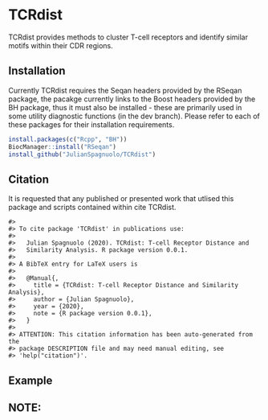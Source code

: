 
<!-- README.md is generated from README.Rmd. Please edit that file -->

# TCRdist

TCRdist provides methods to cluster T-cell receptors and identify
similar motifs within their CDR regions.

## Installation

Currently TCRdist requires the Seqan headers provided by the RSeqan
package, the pacakge currently links to the Boost headers provided by
the BH package, thus it must also be installed - these are primarily
used in some utility diagnostic functions (in the dev branch). Please
refer to each of these packages for their installation requirements.

``` r
install.packages(c("Rcpp", "BH"))
BiocManager::install("RSeqan")
install_github("JulianSpagnuolo/TCRdist")
```

## Citation

It is requested that any published or presented work that utlised this
package and scripts contained within cite TCRdist.

    #> 
    #> To cite package 'TCRdist' in publications use:
    #> 
    #>   Julian Spagnuolo (2020). TCRdist: T-cell Receptor Distance and
    #>   Similarity Analysis. R package version 0.0.1.
    #> 
    #> A BibTeX entry for LaTeX users is
    #> 
    #>   @Manual{,
    #>     title = {TCRdist: T-cell Receptor Distance and Similarity Analysis},
    #>     author = {Julian Spagnuolo},
    #>     year = {2020},
    #>     note = {R package version 0.0.1},
    #>   }
    #> 
    #> ATTENTION: This citation information has been auto-generated from the
    #> package DESCRIPTION file and may need manual editing, see
    #> 'help("citation")'.

## Example

## NOTE:
